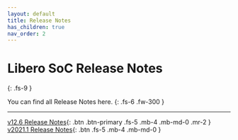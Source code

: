 ```yaml
---
layout: default
title: Release Notes
has_children: true
nav_order: 2
---
```



# Libero SoC Release Notes
{: .fs-9 }

You can find all Release Notes here.
{: .fs-6 .fw-300 }


---
[v12.6 Release Notes](v12-6){: .btn .btn-primary .fs-5 .mb-4 .mb-md-0 .mr-2 } [v2021.1 Release Notes](v2021-1/){: .btn .fs-5 .mb-4 .mb-md-0 }


